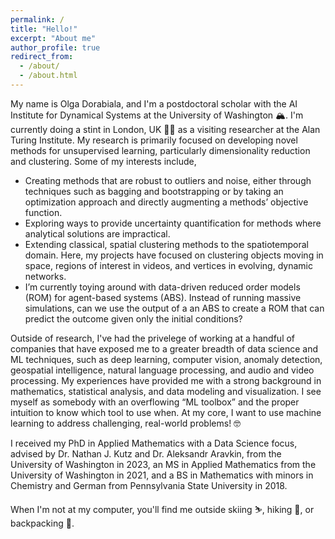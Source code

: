 ```yaml
---
permalink: /
title: "Hello!"
excerpt: "About me"
author_profile: true
redirect_from: 
  - /about/
  - /about.html
---
```


My name is Olga Dorabiala, and I'm a postdoctoral scholar with the AI Institute for Dynamical Systems at the University of Washington 🏔. I'm currently doing a stint in London, UK 💂‍♀️ as a visiting researcher at the Alan Turing Institute. My research is primarily focused on developing novel methods for unsupervised learning, particularly dimensionality reduction and clustering. Some of my interests include,

  * Creating methods that are robust to outliers and noise, either through techniques such as bagging and bootstrapping or by taking an optimization approach and directly augmenting a methods’ objective function. 
  * Exploring ways to provide uncertainty quantification for methods where analytical solutions are impractical.
  * Extending classical, spatial clustering methods to the spatiotemporal domain. Here, my projects have focused on clustering objects moving in space, regions of interest in videos, and vertices in evolving, dynamic networks.
  * I’m currently toying around with data-driven reduced order models (ROM) for agent-based systems (ABS). Instead of running massive simulations, can we use the output of a an ABS to create a ROM that can predict the outcome given only the initial conditions?

Outside of research, I've had the privelege of working at a handful of companies that have exposed me to a greater breadth of data science and ML techniques, such as deep learning, computer vision, anomaly detection, geospatial intelligence, natural language processing, and audio and video processing. My experiences have provided me with a strong background in mathematics, statistical analysis, and data modeling and visualization. I see myself as somebody with an overflowing “ML toolbox” and the proper intuition to know which tool to use when. At my core, I want to use machine learning to address challenging, real-world problems! 🤓

I received my PhD in Applied Mathematics with a Data Science focus, advised by Dr. Nathan J. Kutz and Dr. Aleksandr Aravkin, from the University of Washington in 2023, an MS in Applied Mathematics from the University of Washington in 2021, and a BS in Mathematics with minors in Chemistry and German from Pennsylvania State University in 2018.

When I'm not at my computer, you'll find me outside skiing ⛷, hiking 🥾, or backpacking 🎒.  
